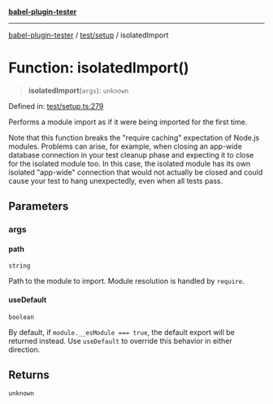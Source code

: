 [**babel-plugin-tester**](../../../README.md)

***

[babel-plugin-tester](../../../README.md) / [test/setup](../README.md) / isolatedImport

# Function: isolatedImport()

> **isolatedImport**(`args`): `unknown`

Defined in: [test/setup.ts:279](https://github.com/babel-utils/babel-plugin-tester/blob/03734eaa985470bea60d71fab1aa0d0dbdddae3c/test/setup.ts#L279)

Performs a module import as if it were being imported for the first time.

Note that this function breaks the "require caching" expectation of Node.js
modules. Problems can arise, for example, when closing an app-wide database
connection in your test cleanup phase and expecting it to close for the
isolated module too. In this case, the isolated module has its own isolated
"app-wide" connection that would not actually be closed and could cause your
test to hang unexpectedly, even when all tests pass.

## Parameters

### args

#### path

`string`

Path to the module to import. Module resolution is handled by `require`.

#### useDefault

`boolean`

By default, if `module.__esModule === true`, the default export will be
returned instead. Use `useDefault` to override this behavior in either
direction.

## Returns

`unknown`
